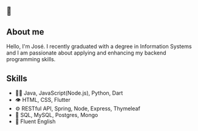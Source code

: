 ## 👋

## About me
Hello, I'm José. I recently graduated with a degree in Information Systems and I am passionate about applying and enhancing my backend programming skills.

## Skills
- 👨‍💻 Java, JavaScript(Node.js), Python, Dart
- 👁️ HTML, CSS, Flutter
- ⚙️ RESTful API, Spring, Node, Express, Thymeleaf
- 💽 SQL, MySQL, Postgres, Mongo
- 💬 Fluent English
